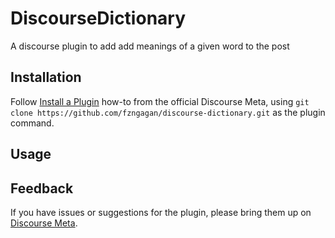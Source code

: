 # DiscourseDictionary

A discourse plugin to add add meanings of a given word to the post

## Installation

Follow [Install a Plugin](https://meta.discourse.org/t/install-a-plugin/19157)
how-to from the official Discourse Meta, using `git clone https://github.com/fzngagan/discourse-dictionary.git`
as the plugin command.

## Usage

## Feedback

If you have issues or suggestions for the plugin, please bring them up on
[Discourse Meta](https://meta.discourse.org).
